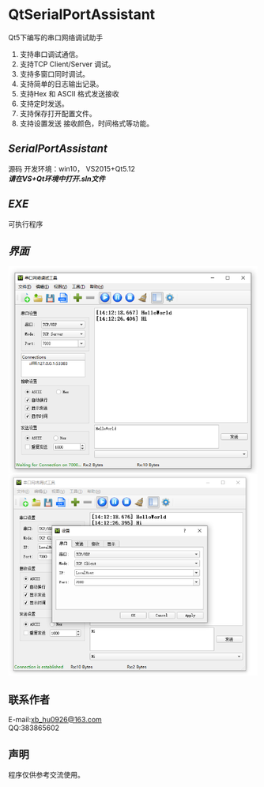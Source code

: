 # QtSerialPortAssistant
Qt5下编写的串口网络调试助手
1. 支持串口调试通信。
2. 支持TCP Client/Server 调试。
3. 支持多窗口同时调试。
4. 支持简单的日志输出记录。
5. 支持Hex 和 ASCII 格式发送接收
6. 支持定时发送。
7. 支持保存打开配置文件。
8. 支持设置发送 接收颜色，时间格式等功能。
## _SerialPortAssistant_
源码
开发环境：win10， VS2015+Qt5.12  
***请在VS+Qt环境中打开.sln文件***
## _EXE_
可执行程序

## _界面_
![界面](https://github.com/ClaYou/QtSerialPortAssistant/blob/master/DemoPic1.png)
![界面](https://github.com/ClaYou/QtSerialPortAssistant/blob/master/DemoPic2.png)

## 联系作者
E-mail:xb_hu0926@163.com  
QQ:383865602

## 声明
程序仅供参考交流使用。
